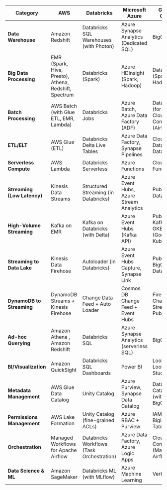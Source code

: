 | **Category**             | **AWS**                                | **Databricks**                      | **Microsoft Azure**                       | **Google Cloud**                           |
|--------------------------|----------------------------------------|-------------------------------------|-------------------------------------------|--------------------------------------------|
| **Data Warehouse**       | Amazon Redshift                       | Databricks SQL Warehouses (with Photon) | Azure Synapse Analytics (Dedicated SQL)  | BigQuery                                   |
| **Big Data Processing**  | EMR (Spark, Hive, Presto), Athena, Redshift, Spectrum | Databricks (Spark)                  | Azure HDInsight (Spark, Hadoop)           | Dataproc (Spark, Hadoop)                   |
| **Batch Processing**     | AWS Batch (with Glue ETL, EMR, Lambda) | Databricks Jobs                     | Azure Batch, Azure Data Factory (ADF)     | Dataflow (for batch), Cloud Composer (Airflow) |
| **ETL/ELT**              | AWS Glue (ETL)                         | Databricks Delta Live Tables        | Azure Data Factory, Synapse Pipelines     | Cloud Dataflow, Dataform                   |
| **Serverless Compute**   | AWS Lambda                             | Databricks Serverless               | Azure Functions                           | Cloud Functions                            |
| **Streaming (Low Latency)** | Kinesis Data Streams                  | Structured Streaming (in Databricks) | Azure Event Hubs, Azure Stream Analytics  | Pub/Sub, Dataflow                          |
| **High-Volume Streaming**| Kafka on EMR                           | Kafka on Databricks (with Delta)    | Azure Event Hubs (Kafka API)             | Pub/Sub, Kafka on GKE (Google Kubernetes)  |
| **Streaming to Data Lake**| Kinesis Data Firehose                  | Autoloader (in Databricks)          | Azure Event Hubs Capture, Synapse Link   | Pub/Sub to BigQuery, Dataflow              |
| **DynamoDB to Streaming**| DynamoDB Streams + Kinesis Firehose    | Change Data Feed + Auto Loader      | Cosmos DB Change Feed + Event Hubs       | Firestore Change Streams + Pub/Sub         |
| **Ad-hoc Querying**      | Amazon Athena , Amazon Redshift                        | Databricks SQL                      | Azure Synapse Analytics (serverless SQL) | BigQuery                                   |
| **BI/Visualization**     | Amazon QuickSight                     | Databricks SQL Dashboards           | Power BI                                 | Looker (or Looker Studio)                  |
| **Metadata Management**  | AWS Glue Data Catalog                  | Unity Catalog                       | Azure Purview, Synapse Data Catalog      | Data Catalog (within BigQuery)             |
| **Permissions Management**| AWS Lake Formation                    | Unity Catalog (fine-grained ACLs)   | Azure RBAC + Purview                     | IAM + BigLake Tables                       |
| **Orchestration**        | Managed Workflows for Apache Airflow  | Databricks Workflows (Task Orchestration) | Azure Data Factory, Azure Logic Apps      | Cloud Composer (Managed Airflow)           |
| **Data Science & ML**    | Amazon SageMaker                      | Databricks ML (with MLflow)         | Azure Machine Learning                   | Vertex AI                                  |


